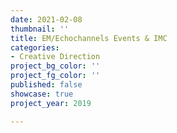 ```yaml
---
date: 2021-02-08
thumbnail: ''
title: EM/Echochannels Events & IMC
categories:
- Creative Direction
project_bg_color: ''
project_fg_color: ''
published: false
showcase: true
project_year: 2019

---
```

